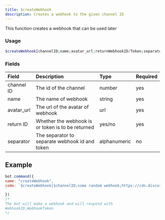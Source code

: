 ```yaml
---
title: $createWebhook
description: Creates a webhook to the given channel ID
---
```


This function creates a webhook that can be used later

### Usage  
```php
$createWebhook[channelID;name;avatar_url;returnWebhookID/Token;separator?]
```

### Fields

| Field | Description | Type | Required |
| :--- | :--- | :--- | :--- |
| channel ID | The id of the channel  | number | yes |
| name | The name of webhook |string|yes|
|avatar_url|The url of the avatar of webhook|url|yes|
|return ID|Whether the webhook is or token is to be returned|yes/no|yes|
|separator|The separator to separate webhook id and token|alphanumeric|no|


## Example

```javascript
bot.command({
name: "createWebhook",
code: `$createWebhook[$channelID;some random webhook;https://cdn.discordapp.com/avatars/535566311942651924/609c1aa27fca7f06d25c4d74df65be11.png?size=1024;yes;,]
`
})
/*
The bot will make a webhook and will respond with
WebhookID,WebhookToken
*/
```

